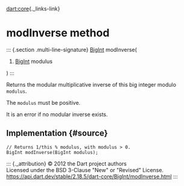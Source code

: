 [dart:core](../../dart-core/dart-core-library){._links-link}

modInverse method
=================

::: {.section .multi-line-signature}
[BigInt](../bigint-class) modInverse(

1.  [BigInt](../bigint-class) modulus

)
:::

Returns the modular multiplicative inverse of this big integer modulo
`modulus`.

The `modulus` must be positive.

It is an error if no modular inverse exists.

Implementation {#source}
--------------

``` {.language-dart data-language="dart"}
// Returns 1/this % modulus, with modulus > 0.
BigInt modInverse(BigInt modulus);
```

::: {._attribution}
© 2012 the Dart project authors\
Licensed under the BSD 3-Clause \"New\" or \"Revised\" License.\
<https://api.dart.dev/stable/2.18.5/dart-core/BigInt/modInverse.html>
:::
